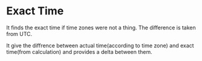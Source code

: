 <h1> Exact Time </h1>

It finds the exact time if time zones were not a thing. The difference is taken from UTC.

It give the diffrence between actual time(according to time zone) and exact time(from calculation) and provides a delta between them.